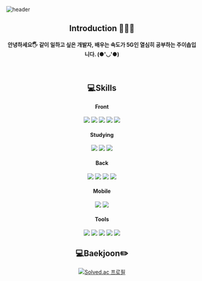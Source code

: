 <!-- 헤더 -->
![header](https://capsule-render.vercel.app/api?type=slice&color=auto&height=130&section=header&text=Hello&desc=I'm%20YiSop&fontSize=50&rotate=8&fontAlignY=16&fontAlign=75&descAlignY=43&descAlign=80&&animation=twinkling)
<div align="center">

<!--소개-->
## Introduction 🙇🏻‍♀️

#### 안녕하세요🖐 같이 일하고 싶은 개발자, 배우는 속도가 5G인 열심히 공부하는 주이솝입니다. (●'◡'●)
<br/>

<!-- 🔗[포트폴리오 바로가기](https://juesop.github.io/ESop_Portfolio/portfolio-website-main/index.html)-->
<!--기술스택-->

## 💻Skills

#### Front
<img src="https://img.shields.io/badge/JavaScript-F7DF1E?style=flat&logo=JavaScript&logoColor=white"/>
<img src="https://img.shields.io/badge/jQuery-0769ad?style=flat&logo=jQuery&logoColor=white"/>
<img src="https://img.shields.io/badge/HTML5-E34F26?style=flat&logo=HTML5&logoColor=white"/>
<img src="https://img.shields.io/badge/CSS3-1572B6?style=flat&logo=CSS3&logoColor=white"/>
<img src="https://img.shields.io/badge/RestAPI-1572B6?style=flat&logo=Rest-API&logoColor=white"/>
<br/>

#### Studying
<img src="https://img.shields.io/badge/React-black?style=flat&logo=React&logoColor=87cefa"/>
<img src="https://img.shields.io/badge/Spring%20Boot-6DB33F?style=flat&logo=Spring Boot&logoColor=white"/>
<img src="https://img.shields.io/badge/Angular-BE2E22?style=flat&logo=Angular&logoColor=white"/>

#### Back
<img src="https://img.shields.io/badge/Python-095096?style=flat&logo=Python&logoColor=white"/>
<img src="https://img.shields.io/badge/Java-007396?style=flat&logo=Java&logoColor=white"/>
<img src="https://img.shields.io/badge/MySQL-4479A1?style=flat&logo=MySQL&logoColor=white"/>
<img src="https://img.shields.io/badge/Oracle-E34F26?style=flat&logo=Oracle&logoColor=white"/>
<br/>

#### Mobile
<img src="https://img.shields.io/badge/Flutter-87cefa?style=flat&logo=Flutter&logoColor=white"/>
<img src="https://img.shields.io/badge/Dart-7DBEFF?style=flat&logo=Dart&logoColor=white"/>
<br/>

#### Tools
<img src="https://img.shields.io/badge/Intellij-1C1C1C?style=flat-square&logo=intellijidea&logoColor=white"/> 
<img src="https://img.shields.io/badge/VScode-346BF7?style=flat-square&logo=visualstudiocode&logoColor=white"/> 
<img src="https://img.shields.io/badge/Android-81c147?style=flat-square&logo=Android&logoColor=white"/>
<img src="https://img.shields.io/badge/Eclipse IDE-010D6B?style=flat-square&logo=Eclipse IDE&logoColor=white"/>
<img src="https://img.shields.io/badge/GitHub-181717?style=flat&logo=GitHub&logoColor=white"/>
<br/>

 <!--알고리즘 -->
## :computer:Baekjoon:pencil2:
[![Solved.ac
프로필](http://mazassumnida.wtf/api/v2/generate_badge?boj=sinangun)](https://solved.ac/sinangun)

</div>
